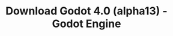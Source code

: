 ---
# Generated by /tools/generators/src/download_archive_generator !!! do not edit by hand !!!
title: 'Download Godot 4.0 (alpha13) - Godot Engine'
type: 'download/archive'
name: '4.0'
flavor: 'alpha13'
release_date: '2022-07-28T03:00:00-00:00'
release_notes: 'article/dev-snapshot-godot-4-0-alpha-13/'
primaryPlatforms:
  - 'android.apk'
  - 'linux.64'
  - 'macos.universal'
  - 'windows.64'
  - 'web'
  - 'templates'
links:
  android.apk:
    name: 'android.apk'
    title: 'Android'
    caption: 'APK Universal (ARM64 + ARMv7 + x86_64 + x86)'
    tags:
      - 'APK download'
      - 'ARM64/v7'
      - 'x86 (64 & 32 bit)'
    hosts:
      github_builds:
        regular: 'https://github.com/godotengine/godot-builds/releases/download/4.0-alpha13/Godot_v4.0-alpha13_android_editor.apk'
        mono: '#'
      github:
        regular: 'https://github.com/godotengine/godot/releases/download/4.0-alpha13/Godot_v4.0-alpha13_android_editor.apk'
        mono: '#'
  linux.64:
    name: 'linux.64'
    title: 'Linux'
    caption: 'Padrão (x86_64)'
    tags:
      - '64 bit'
    hosts:
      github_builds:
        regular: 'https://github.com/godotengine/godot-builds/releases/download/4.0-alpha13/Godot_v4.0-alpha13_linux.x86_64.zip'
        mono: 'https://github.com/godotengine/godot-builds/releases/download/4.0-alpha13/Godot_v4.0-alpha13_mono_linux_x86_64.zip'
      github:
        regular: 'https://github.com/godotengine/godot/releases/download/4.0-alpha13/Godot_v4.0-alpha13_linux.x86_64.zip'
        mono: 'https://github.com/godotengine/godot/releases/download/4.0-alpha13/Godot_v4.0-alpha13_mono_linux_x86_64.zip'
  macos.universal:
    name: 'macos.universal'
    title: 'macOS'
    caption: 'Universal (x86_64 + Silício da Apple)'
    tags:
      - 'Intel/Apple Silicon'
      - '64 bit'
    hosts:
      github_builds:
        regular: 'https://github.com/godotengine/godot-builds/releases/download/4.0-alpha13/Godot_v4.0-alpha13_macos.universal.zip'
        mono: 'https://github.com/godotengine/godot-builds/releases/download/4.0-alpha13/Godot_v4.0-alpha13_mono_macos.universal.zip'
      github:
        regular: 'https://github.com/godotengine/godot/releases/download/4.0-alpha13/Godot_v4.0-alpha13_macos.universal.zip'
        mono: 'https://github.com/godotengine/godot/releases/download/4.0-alpha13/Godot_v4.0-alpha13_mono_macos.universal.zip'
  windows.64:
    name: 'windows.64'
    title: 'Windows'
    caption: 'Padrão (x86_64)'
    tags:
      - '64 bit'
    hosts:
      github_builds:
        regular: 'https://github.com/godotengine/godot-builds/releases/download/4.0-alpha13/Godot_v4.0-alpha13_win64.exe.zip'
        mono: 'https://github.com/godotengine/godot-builds/releases/download/4.0-alpha13/Godot_v4.0-alpha13_mono_win64.zip'
      github:
        regular: 'https://github.com/godotengine/godot/releases/download/4.0-alpha13/Godot_v4.0-alpha13_win64.exe.zip'
        mono: 'https://github.com/godotengine/godot/releases/download/4.0-alpha13/Godot_v4.0-alpha13_mono_win64.zip'
  web:
    name: 'web'
    title: 'Editor Web'
    caption: ''
    tags:
      - 'Self-hosted'
      - 'Cross-platform'
    hosts:
      github_builds:
        regular: 'https://github.com/godotengine/godot-builds/releases/download/4.0-alpha13/Godot_v4.0-alpha13_web_editor.zip'
        mono: '#'
      github:
        regular: 'https://github.com/godotengine/godot/releases/download/4.0-alpha13/Godot_v4.0-alpha13_web_editor.zip'
        mono: '#'
  linux.arm64:
    name: 'linux.arm64'
    title: 'Linux'
    caption: 'Padrão (ARM64)'
    tags:
      - 'ARM64'
      - '64 bit'
    hosts:
      github_builds:
        regular: 'https://github.com/godotengine/godot-builds/releases/download/4.0-alpha13/Godot_v4.0-alpha13_linux.arm64.zip'
        mono: 'https://github.com/godotengine/godot-builds/releases/download/4.0-alpha13/Godot_v4.0-alpha13_mono_linux_arm64.zip'
      github:
        regular: 'https://github.com/godotengine/godot/releases/download/4.0-alpha13/Godot_v4.0-alpha13_linux.arm64.zip'
        mono: 'https://github.com/godotengine/godot/releases/download/4.0-alpha13/Godot_v4.0-alpha13_mono_linux_arm64.zip'
  linux.32:
    name: 'linux.32'
    title: 'Linux'
    caption: 'Padrão (x86)'
    tags:
      - '32 bit'
    hosts:
      github_builds:
        regular: 'https://github.com/godotengine/godot-builds/releases/download/4.0-alpha13/Godot_v4.0-alpha13_linux.x86_32.zip'
        mono: 'https://github.com/godotengine/godot-builds/releases/download/4.0-alpha13/Godot_v4.0-alpha13_mono_linux_x86_32.zip'
      github:
        regular: 'https://github.com/godotengine/godot/releases/download/4.0-alpha13/Godot_v4.0-alpha13_linux.x86_32.zip'
        mono: 'https://github.com/godotengine/godot/releases/download/4.0-alpha13/Godot_v4.0-alpha13_mono_linux_x86_32.zip'
  linux.arm32:
    name: 'linux.arm32'
    title: 'Linux'
    caption: 'Padrão (ARM32)'
    tags:
      - 'ARM32'
      - '32 bit'
    hosts:
      github_builds:
        regular: 'https://github.com/godotengine/godot-builds/releases/download/4.0-alpha13/Godot_v4.0-alpha13_linux.arm32.zip'
        mono: 'https://github.com/godotengine/godot-builds/releases/download/4.0-alpha13/Godot_v4.0-alpha13_mono_linux_arm32.zip'
      github:
        regular: 'https://github.com/godotengine/godot/releases/download/4.0-alpha13/Godot_v4.0-alpha13_linux.arm32.zip'
        mono: 'https://github.com/godotengine/godot/releases/download/4.0-alpha13/Godot_v4.0-alpha13_mono_linux_arm32.zip'
  windows.32:
    name: 'windows.32'
    title: 'Windows'
    caption: 'Padrão (x86)'
    tags:
      - '32 bit'
    hosts:
      github_builds:
        regular: 'https://github.com/godotengine/godot-builds/releases/download/4.0-alpha13/Godot_v4.0-alpha13_win32.exe.zip'
        mono: 'https://github.com/godotengine/godot-builds/releases/download/4.0-alpha13/Godot_v4.0-alpha13_mono_win32.zip'
      github:
        regular: 'https://github.com/godotengine/godot/releases/download/4.0-alpha13/Godot_v4.0-alpha13_win32.exe.zip'
        mono: 'https://github.com/godotengine/godot/releases/download/4.0-alpha13/Godot_v4.0-alpha13_mono_win32.zip'
  aar_library:
    name: 'aar_library'
    title: 'Biblioteca de AAR'
    caption: ''
    tags:
      - 'Android plugins'
      - 'Java'
      - 'Kotlin'
    hosts:
      github_builds:
        regular: 'https://github.com/godotengine/godot-builds/releases/download/4.0-alpha13/godot-lib.4.0.alpha13.template_release.aar'
        mono: '#'
      github:
        regular: 'https://github.com/godotengine/godot/releases/download/4.0-alpha13/godot-lib.4.0.alpha13.template_release.aar'
        mono: '#'
  templates:
    name: 'templates'
    title: 'Modelos de exportação'
    caption: ''
    tags:
      - 'Utilizado para exportar os seus jogos para todas as plataformas suportadas'
    hosts:
      github_builds:
        regular: 'https://github.com/godotengine/godot-builds/releases/download/4.0-alpha13/Godot_v4.0-alpha13_export_templates.tpz'
        mono: 'https://github.com/godotengine/godot-builds/releases/download/4.0-alpha13/Godot_v4.0-alpha13_mono_export_templates.tpz'
      github:
        regular: 'https://github.com/godotengine/godot/releases/download/4.0-alpha13/Godot_v4.0-alpha13_export_templates.tpz'
        mono: 'https://github.com/godotengine/godot/releases/download/4.0-alpha13/Godot_v4.0-alpha13_mono_export_templates.tpz'
---